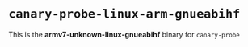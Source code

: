 # `canary-probe-linux-arm-gnueabihf`

This is the **armv7-unknown-linux-gnueabihf** binary for `canary-probe`
